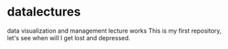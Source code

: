 # datalectures
data visualization and management lecture works
This is my first repository, let's see when will I get lost and depressed. 
